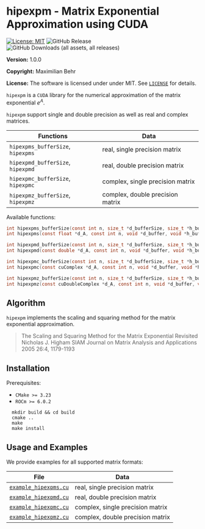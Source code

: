 # hipexpm - Matrix Exponential Approximation using CUDA

 [![License: MIT](https://img.shields.io/badge/License-MIT-yellow.svg)](https://opensource.org/licenses/MIT)
 ![GitHub Release](https://img.shields.io/github/v/release/maximilianbehr/hipexpm?display_name=release&style=flat)
 ![GitHub Downloads (all assets, all releases)](https://img.shields.io/github/downloads/maximilianbehr/hipexpm/total)

**Version:** 1.0.0

**Copyright:** Maximilian Behr

**License:** The software is licensed under under MIT. See [`LICENSE`](LICENSE) for details.

`hipexpm` is a `CUDA` library for the numerical approximation of the matrix exponential $e^A$.

`hipexpm` support single and double precision as well as real and complex matrices.


| Functions                          | Data                             |
| -----------------------------------|----------------------------------|
| `hipexpms_bufferSize`, `hipexpms`  | real, single precision matrix    |
| `hipexpmd_bufferSize`, `hipexpmd`  | real, double precision matrix    |
| `hipexpmc_bufferSize`, `hipexpmc`  | complex, single precision matrix |
| `hipexpmz_bufferSize`, `hipexpmz`  | complex, double precision matrix |


Available functions:

```C
int hipexpms_bufferSize(const int n, size_t *d_bufferSize, size_t *h_bufferSize);
int hipexpms(const float *d_A, const int n, void *d_buffer, void *h_buffer, float *d_expmA);
```
```C
int hipexpmd_bufferSize(const int n, size_t *d_bufferSize, size_t *h_bufferSize);
int hipexpmd(const double *d_A, const int n, void *d_buffer, void *h_buffer, double *d_expmA);
```
```C
int hipexpmc_bufferSize(const int n, size_t *d_bufferSize, size_t *h_bufferSize);
int hipexpmc(const cuComplex *d_A, const int n, void *d_buffer, void *h_buffer, cuComplex *d_expmA);
```
```C
int hipexpmz_bufferSize(const int n, size_t *d_bufferSize, size_t *h_bufferSize);
int hipexpmz(const cuDoubleComplex *d_A, const int n, void *d_buffer, void *h_buffer, cuDoubleComplex *d_expmA);
```

## Algorithm

`hipexpm` implements the scaling and squaring method for the matrix exponential approximation. 

> The Scaling and Squaring Method for the Matrix Exponential Revisited
Nicholas J. Higham
SIAM Journal on Matrix Analysis and Applications 2005 26:4, 1179-1193 


## Installation

Prerequisites:
 * `CMake >= 3.23`
 * `ROCm >= 6.0.2`

```shell
  mkdir build && cd build
  cmake ..
  make
  make install
```

## Usage and Examples

We provide examples for all supported matrix formats:

  
| File                                         | Data                             |
| ---------------------------------------------|----------------------------------|
| [`example_hipexpms.cu`](example_hipexpms.cu) | real, single precision matrix    |
| [`example_hipexpmd.cu`](example_hipexpmd.cu) | real, double precision matrix    |
| [`example_hipexpmc.cu`](example_hipexpmc.cu) | complex, single precision matrix |
| [`example_hipexpmz.cu`](example_hipexpmz.cu) | complex, double precision matrix |


